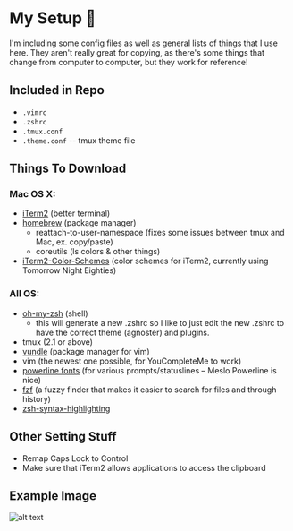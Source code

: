 # My Setup 🌟

I'm including some config files as well as general lists of things that I use here. They aren't really great for copying, as there's some things that change from computer to computer, but they work for reference! 

## Included in Repo
* `.vimrc`
* `.zshrc`
* `.tmux.conf`
* `.theme.conf` -- tmux theme file

## Things To Download
### Mac OS X:
* [iTerm2](https://www.iterm2.com/) (better terminal)
* [homebrew](https://brew.sh/) (package manager)
  * reattach-to-user-namespace (fixes some issues between tmux and Mac, ex. copy/paste)
  * coreutils (ls colors & other things)
* [iTerm2-Color-Schemes](https://github.com/mbadolato/iTerm2-Color-Schemes) (color schemes for iTerm2, currently using Tomorrow Night Eighties)
### All OS:
* [oh-my-zsh](https://github.com/robbyrussell/oh-my-zsh) (shell)
  * this will generate a new .zshrc so I like to just edit the new .zshrc to have the correct theme (agnoster) and plugins.
* tmux (2.1 or above)
* [vundle](https://github.com/VundleVim/Vundle.vim) (package manager for vim)
* vim (the newest one possible, for YouCompleteMe to work)
* [powerline fonts](https://github.com/powerline/fonts) (for various prompts/statuslines – Meslo Powerline is nice)
* [fzf](https://github.com/junegunn/fzf) (a fuzzy finder that makes it easier to search for files and through history)
* [zsh-syntax-highlighting](https://github.com/zsh-users/zsh-syntax-highlighting)

## Other Setting Stuff
* Remap Caps Lock to Control
* Make sure that iTerm2 allows applications to access the clipboard

## Example Image
![alt text](https://user-images.githubusercontent.com/12420326/49762791-cbd89f00-fc98-11e8-964d-760ced039cb3.png)
